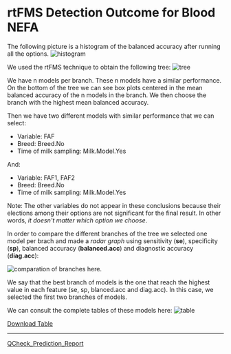 # rtFMS Detection Outcome for Blood NEFA

The following picture is a histogram of the balanced accuracy after running all the options.
![histogram](https://github.com/JFMandujanoR/QCheck_Prediction_Report/blob/master/Hist_Binary_Bal_Acc_GLMNET_NEFA.jpg)

We used the rtFMS technique to obtain the following tree:
![tree](https://github.com/JFMandujanoR/QCheck_Prediction_Report/blob/master/Tree_Binary_Bal_Acc_GLMNET_NEFA.png)

We have n models per branch. These n models have a similar performance. On the bottom of the tree we can see box plots centered in the mean balanced accuracy of the n models in the branch. We then choose the branch with the highest mean balanced accuracy.

Then we have two different models with similar performance that we can select:

- Variable: FAF
- Breed: Breed.No
- Time of milk sampling: Milk.Model.Yes

And: 

- Variable: FAF1, FAF2
- Breed: Breed.No
- Time of milk sampling: Milk.Model.Yes

Note: The other variables do not appear in these conclusions because their elections among their options are not significant for the final result. In other words, _it doesn't matter which option we choose_.

In order to compare the different branches of the tree we selected one model per brach and made a _radar graph_ using sensitivity (__se__), specificity (__sp__), balanced accuracy (__balanced.acc__) and diagnostic accuracy (__diag.acc__):

![comparation of branches here](https://github.com/JFMandujanoR/QCheck_Prediction_Report/blob/master/comparing_branches_NEFA.png). 

We say that the best branch of models is the one that reach the highest value in each feature (se, sp, blanced.acc and diag.acc). In this case, we selected the first two branches of models.

We can consult the complete tables of these models here:
![table](https://github.com/JFMandujanoR/QCheck_Prediction_Report/blob/master/NEFA_tables.PNG)

[Download Table](https://github.com/JFMandujanoR/QCheck_Prediction_Report/blob/master/dat1_NEFA.xlsx)

_________________________________________________________________________________________________________________________________
[QCheck_Prediction_Report](https://github.com/JFMandujanoR/QCheck_Prediction_Report)
